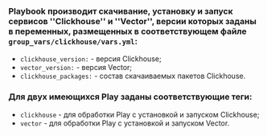 ### Playbook производит скачивание, установку и запуск сервисов ''Clickhouse'' и ''Vector'', версии которых заданы в переменных, размещенных в соответствующем файле `group_vars/clickhouse/vars.yml`:
- `clickhouse_version:` - версия Clickhouse;
- `vector_version:` - версия Vector;
- `clickhouse_packages:` - состав скачаиваемых пакетов Clickhouse.

### Для двух имеющихся Play заданы соответствующие теги:
- `clickhouse` - для обработки Play с установкой и запуском Clickhouse;
- `vector` - для обработки Play с установкой и запуском Vector.
